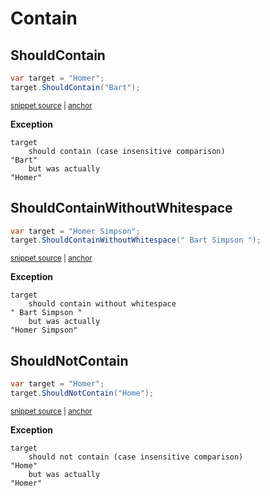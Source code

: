 # Contain


## ShouldContain

<!-- snippet: StringExamples.ShouldContain.codeSample.approved.cs -->
<a id='40b7a014'></a>
```cs
var target = "Homer";
target.ShouldContain("Bart");
```
<sup><a href='/src/DocumentationExamples/CodeExamples/StringExamples.ShouldContain.codeSample.approved.cs#L1-L2' title='Snippet source file'>snippet source</a> | <a href='#40b7a014' title='Start of snippet'>anchor</a></sup>
<!-- endSnippet -->

**Exception**

<!-- include: StringExamples.ShouldContain.exceptionText.approved.txt -->
```
target
    should contain (case insensitive comparison)
"Bart"
    but was actually
"Homer"
```
<!-- endInclude -->


## ShouldContainWithoutWhitespace

<!-- snippet: StringExamples.ShouldContainWithoutWhitespace.codeSample.approved.cs -->
<a id='dd608b5d'></a>
```cs
var target = "Homer Simpson";
target.ShouldContainWithoutWhitespace(" Bart Simpson ");
```
<sup><a href='/src/DocumentationExamples/CodeExamples/StringExamples.ShouldContainWithoutWhitespace.codeSample.approved.cs#L1-L2' title='Snippet source file'>snippet source</a> | <a href='#dd608b5d' title='Start of snippet'>anchor</a></sup>
<!-- endSnippet -->

**Exception**

<!-- include: StringExamples.ShouldContainWithoutWhitespace.exceptionText.approved.txt -->
```
target
    should contain without whitespace
" Bart Simpson "
    but was actually
"Homer Simpson"
```
<!-- endInclude -->


## ShouldNotContain

<!-- snippet: StringExamples.ShouldNotContain.codeSample.approved.cs -->
<a id='296dcfb0'></a>
```cs
var target = "Homer";
target.ShouldNotContain("Home");
```
<sup><a href='/src/DocumentationExamples/CodeExamples/StringExamples.ShouldNotContain.codeSample.approved.cs#L1-L2' title='Snippet source file'>snippet source</a> | <a href='#296dcfb0' title='Start of snippet'>anchor</a></sup>
<!-- endSnippet -->

**Exception**

<!-- include: StringExamples.ShouldNotContain.exceptionText.approved.txt -->
```
target
    should not contain (case insensitive comparison)
"Home"
    but was actually
"Homer"
```
<!-- endInclude -->
